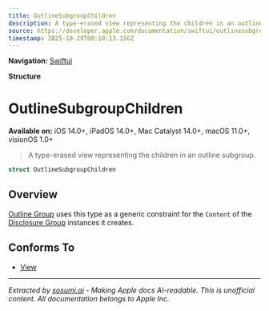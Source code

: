```yaml
---
title: OutlineSubgroupChildren
description: A type-erased view representing the children in an outline subgroup.
source: https://developer.apple.com/documentation/swiftui/outlinesubgroupchildren
timestamp: 2025-10-29T00:10:13.156Z
---
```


**Navigation:** [Swiftui](/documentation/swiftui)

**Structure**

# OutlineSubgroupChildren

**Available on:** iOS 14.0+, iPadOS 14.0+, Mac Catalyst 14.0+, macOS 11.0+, visionOS 1.0+

> A type-erased view representing the children in an outline subgroup.

```swift
struct OutlineSubgroupChildren
```

## Overview

[Outline Group](/documentation/swiftui/outlinegroup) uses this type as a generic constraint for the `Content` of the [Disclosure Group](/documentation/swiftui/disclosuregroup) instances it creates.

## Conforms To

- [View](/documentation/swiftui/view)

---

*Extracted by [sosumi.ai](https://sosumi.ai) - Making Apple docs AI-readable.*
*This is unofficial content. All documentation belongs to Apple Inc.*
